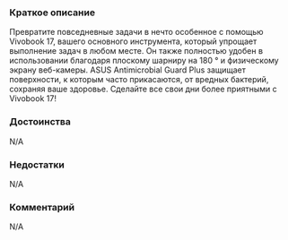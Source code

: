 ### **Краткое описание**
Превратите повседневные задачи в нечто особенное с помощью Vivobook 17, вашего основного инструмента, который упрощает выполнение задач в любом месте. Он также полностью удобен в использовании благодаря плоскому шарниру на 180 ° и физическому экрану веб-камеры. ASUS Antimicrobial Guard Plus защищает поверхности, к которым часто прикасаются, от вредных бактерий, сохраняя ваше здоровье. Сделайте все свои дни более приятными с Vivobook 17!

### **Достоинства**
N/A

### **Недостатки**
N/A

### **Комментарий**
N/A
